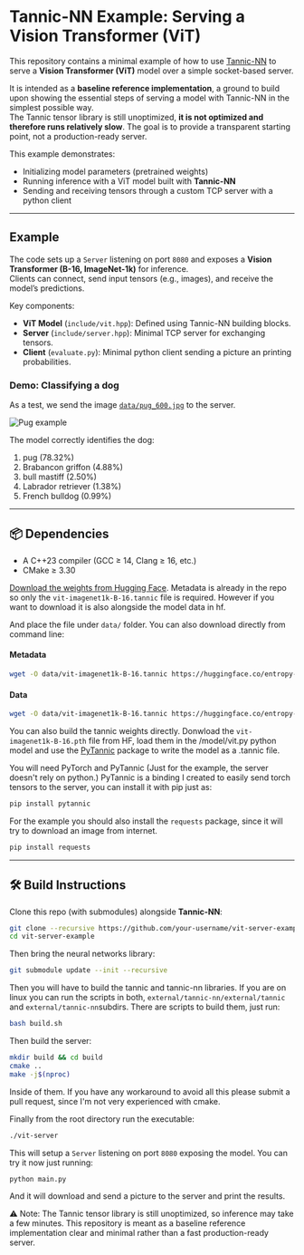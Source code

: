 # Tannic-NN Example: Serving a Vision Transformer (ViT)

This repository contains a minimal example of how to use [Tannic-NN](https://github.com/entropy-flux/Tannic-NN) to serve a **Vision Transformer (ViT)** model over a simple socket-based server.  

It is intended as a **baseline reference implementation**, a ground to build upon showing the essential steps of serving a model with Tannic-NN in the simplest possible way.  
The Tannic tensor library is still unoptimized, **it is not optimized and therefore runs relatively slow**. The goal is to provide a transparent starting point, not a production-ready server.

This example demonstrates:  
- Initializing model parameters (pretrained weights)  
- Running inference with a ViT model built with **Tannic-NN**  
- Sending and receiving tensors through a custom TCP server with a python client

---

## Example

The code sets up a `Server` listening on port `8080` and exposes a **Vision Transformer (B-16, ImageNet-1k)** for inference.  
Clients can connect, send input tensors (e.g., images), and receive the model’s predictions.

Key components:
- **ViT Model** (`include/vit.hpp`): Defined using Tannic-NN building blocks.  
- **Server** (`include/server.hpp`): Minimal TCP server for exchanging tensors.    
- **Client** (`evaluate.py`): Minimal python client sending a picture an printing probabilities. 


### Demo: Classifying a dog

As a test, we send the image [`data/pug_600.jpg`](data/pug_600.jpg) to the server.  

![Pug example](data/pug_600.jpg)

The model correctly identifies the dog: 

1. pug (78.32%)
2. Brabancon griffon (4.88%)
3. bull mastiff (2.50%)
4. Labrador retriever (1.38%)
5. French bulldog (0.99%)

---

## 📦 Dependencies 

- A C++23 compiler (GCC ≥ 14, Clang ≥ 16, etc.)
- CMake ≥ 3.30

[Download the weights from Hugging Face](https://huggingface.co/entropy-flux/vit-imagenet1k/tree/main). Metadata is already in the repo so only the `vit-imagenet1k-B-16.tannic` file is required. However if you want to download it is also alongside the model data in hf. 

And place the file under `data/` folder. You can also download directly from command line:


#### Metadata
```bash 
wget -O data/vit-imagenet1k-B-16.tannic https://huggingface.co/entropy-flux/vit-imagenet1k/resolve/main/vit-imagenet1k-B-16.metadata.tannic?download=true
``` 

#### Data
```bash 
wget -O data/vit-imagenet1k-B-16.tannic https://huggingface.co/entropy-flux/vit-imagenet1k/resolve/main/vit-imagenet1k-B-16.tannic?download=true
``` 

You can also build the tannic weights directly. Donwload the `vit-imagenet1k-B-16.pth` file from HF, load them in the /model/vit.py python model and use the [PyTannic](https://github.com/entropy-flux/PyTannic) package to write the model as a .tannic file. 

You will need PyTorch and PyTannic (Just for the example, the server doesn't rely on python.)
PyTannic is a binding I created to easily send torch tensors to the server, you can install it with pip just as:

```bash
pip install pytannic
```

For the example you should also install the `requests` package, since it will try to download an image from internet. 

```bash
pip install requests
```

---

## 🛠️ Build Instructions
  
Clone this repo (with submodules) alongside **Tannic-NN**:

```bash
git clone --recursive https://github.com/your-username/vit-server-example.git
cd vit-server-example
``` 

Then bring the neural networks library:

```bash
git submodule update --init --recursive
```

Then you will have to build the tannic and tannic-nn libraries. If you are on linux you can run the scripts in both, ```external/tannic-nn/external/tannic``` and ```external/tannic-nn```subdirs. There are scripts to build them, just run:

```bash
bash build.sh
```

Then build the server:

```bash 
mkdir build && cd build
cmake ..
make -j$(nproc) 
```

Inside of them. If you have any workaround to avoid all this please submit a pull request, since I'm not very experienced with cmake.

Finally from the root directory run the executable:

```bash
./vit-server
```

This will setup a `Server` listening on port `8080` exposing the model. You can try it now just running:

```bash
python main.py
```

And it will download and send a picture to the server and print the results. 

⚠️ Note: The Tannic tensor library is still unoptimized, so inference may take a few minutes.
This repository is meant as a baseline reference implementation clear and minimal rather than a fast production-ready server.